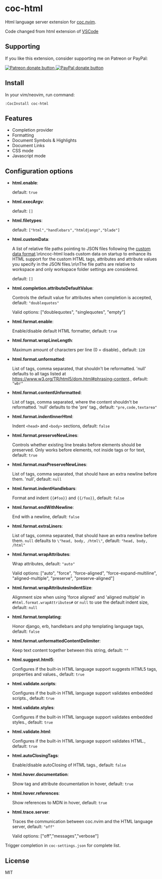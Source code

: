 # coc-html

Html language server extension for [coc.nvim](https://github.com/neoclide/coc.nvim).

Code changed from html extension of [VSCode](https://github.com/Microsoft/vscode/tree/master/extensions/html-language-features)

## Supporting

If you like this extension, consider supporting me on Patreon or PayPal:

<a href="https://www.patreon.com/chemzqm"><img src="https://c5.patreon.com/external/logo/become_a_patron_button.png" alt="Patreon donate button" /> </a>
<a href="https://www.paypal.com/paypalme/chezqm"><img src="https://werwolv.net/assets/paypal_banner.png" alt="PayPal donate button" /> </a>

## Install

In your vim/neovim, run command:

```
:CocInstall coc-html
```

## Features

- Completion provider
- Formatting
- Document Symbols & Highlights
- Document Links
- CSS mode
- Javascript mode

## Configuration options

- **html.enable**:

  default: `true`

- **html.execArgv**:

  default: `[]`

- **html.filetypes**:

  default: `["html","handlebars","htmldjango","blade"]`

- **html.customData**:

  A list of relative file paths pointing to JSON files following the [custom data format](https://github.com/microsoft/vscode-html-languageservice/blob/master/docs/customData.md).\n\ncoc-html loads custom data on startup to enhance its HTML support for the custom HTML tags, attributes and attribute values you specify in the JSON files.\n\nThe file paths are relative to workspace and only workspace folder settings are considered.

  default: `[]`

- **html.completion.attributeDefaultValue**:

  Controls the default value for attributes when completion is accepted, default: `"doublequotes"`

  Valid options: ["doublequotes", "singlequotes", "empty"]

- **html.format.enable**:

  Enable/disable default HTML formatter,  default: `true`

- **html.format.wrapLineLength**:

  Maximum amount of characters per line (0 = disable).,  default: `120`

- **html.format.unformatted**:

  List of tags, comma separated, that shouldn't be reformatted. 'null' defaults to all tags listed at https://www.w3.org/TR/html5/dom.html#phrasing-content.,  default: `"wbr"`

- **html.format.contentUnformatted**:

  List of tags, comma separated, where the content shouldn't be reformatted. 'null' defaults to the 'pre' tag.,  default: `"pre,code,textarea"`

- **html.format.indentInnerHtml**:

  Indent `<head>` and `<body>` sections, default: `false`

- **html.format.preserveNewLines**:

  Controls whether existing line breaks before elements should be preserved. Only works before elements, not inside tags or for text, default: `true`

- **html.format.maxPreserveNewLines**:

  List of tags, comma separated, that should have an extra newline before them. 'null',  default: `null`

- **html.format.indentHandlebars**:

  Format and indent `{{#foo}}` and `{{/foo}}`, default: `false`

- **html.format.endWithNewline**:

  End with a newline, default: `false`

- **html.format.extraLiners**:

  List of tags, comma separated, that should have an extra newline before them. `null` defaults to `\"head, body, /html\"`, default: `"head, body, /html"`

- **html.format.wrapAttributes**:

  Wrap attributes, default: `"auto"`

  Valid options: ["auto", "force", "force-aligned", "force-expand-multiline", "aligned-multiple", "preserve", "preserve-aligned"]

- **html.format.wrapAttributesIndentSize**:

  Alignment size when using 'force aligned' and 'aligned multiple' in `#html.format.wrapAttributes#` or `null` to use the default indent size, default: `null`

- **html.format.templating**:

  Honor django, erb, handlebars and php templating language tags, default: `false`

- **html.format.unformattedContentDelimiter**:

  Keep text content together between this string, default: `""`

- **html.suggest.html5**:

  Configures if the built-in HTML language support suggests HTML5 tags, properties and values.,  default: `true`

- **html.validate.scripts**:

  Configures if the built-in HTML language support validates embedded scripts.,  default: `true`

- **html.validate.styles**:

  Configures if the built-in HTML language support validates embedded styles.,  default: `true`

- **html.validate.html**:

  Configures if the built-in HTML language support validates HTML.,  default: `true`

- **html.autoClosingTags**:

  Enable/disable autoClosing of HTML tags.,  default: `false`

- **html.hover.documentation**:

  Show tag and attribute documentation in hover, default: `true`

- **html.hover.references**:

  Show references to MDN in hover, default: `true`

- **html.trace.server**:

  Traces the communication between coc.nvim and the HTML language server, default: `"off"`

  Valid options: ["off","messages","verbose"]

Trigger completion in `coc-settings.json` for complete list.

## License

MIT
